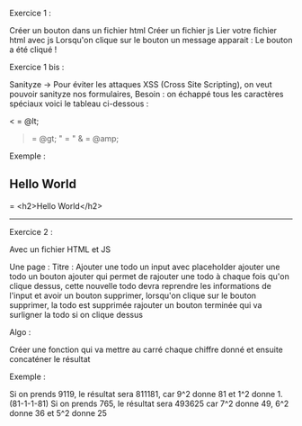 Exercice 1 : 

Créer un bouton dans un fichier html
Créer un fichier js
Lier votre fichier html avec js
Lorsqu'on clique sur le bouton un message apparait : Le bouton a été cliqué !


Exercice 1 bis :

Sanityze -> Pour éviter les attaques XSS (Cross Site Scripting), on veut pouvoir sanityze nos formulaires,
Besoin : on échappé tous les caractères spéciaux voici le tableau ci-dessous :

< = @lt;
> = @gt;
" = &quot;
& = @amp;


Exemple :
<h2>Hello World</h2> = &lt;h2&gt;Hello World&lt;/h2&gt


------------------------

Exercice 2 : 

Avec un fichier HTML et JS 

Une page : 
Titre : Ajouter une todo
un input avec placeholder ajouter une todo
un bouton ajouter qui permet de rajouter une todo à chaque fois qu'on clique dessus, 
cette nouvelle todo devra reprendre les informations de l'input et avoir un bouton supprimer,
lorsqu'on clique sur le bouton supprimer, la todo est supprimée
rajouter un bouton terminée qui va surligner la todo si on clique dessus


Algo : 

Créer une fonction qui va mettre au carré chaque chiffre donné et ensuite concaténer le résultat

Exemple : 

Si on prends 9119, le résultat sera 811181, car 9^2 donne 81 et 1^2 donne 1. (81-1-1-81)
Si on prends 765, le résultat sera 493625 car 7^2 donne 49, 6^2 donne 36 et 5^2 donne 25





